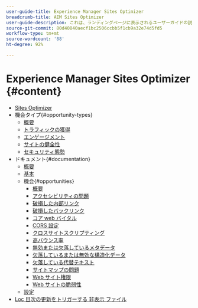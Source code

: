```yaml
---
user-guide-title: Experience Manager Sites Optimizer
breadcrumb-title: AEM Sites Optimizer
user-guide-description: これは、ランディングページに表示されるユーザーガイドの説明です。
source-git-commit: 80d40840aecf1bc2506ccbb5f1cb9a32e74d5fd5
workflow-type: tm+mt
source-wordcount: '88'
ht-degree: 92%

---
```



# Experience Manager Sites Optimizer {#content}

+ [Sites Optimizer](/help/home.md)
+ 機会タイプ{#opportunity-types}
   + [概要](/help/opportunity-types/overview.md)
   + [トラフィックの獲得](/help/opportunity-types/traffic-acquisition.md)
   + [エンゲージメント](/help/opportunity-types/engagement.md)
   + [サイトの健全性](/help/opportunity-types/site-health.md)
   + [セキュリティ態勢](/help/opportunity-types/security-posture.md)
+ ドキュメント{#documentation}
   + [概要](/help/documentation/overview.md)
   + [基本](/help/documentation/basics.md)
   + 機会{#opportunities}
      + [概要](/help/documentation/opportunities/overview.md)
      + [アクセシビリティの問題](/help/documentation/opportunities/accessibility-issues.md)
      + [破損した内部リンク](/help/documentation/opportunities/broken-internal-links.md)
      + [破損したバックリンク](/help/documentation/opportunities/broken-backlinks.md)
      + [コア web バイタル](/help/documentation/opportunities/core-web-vitals.md)
      + [CORS 設定](/help/documentation/opportunities/cors-configuration.md)
      + [クロスサイトスクリプティング](/help/documentation/opportunities/cross-site-scripting.md)
      + [高バウンス率](/help/documentation/opportunities/high-bounce-rate.md)
      + [無効または欠落しているメタデータ](/help/documentation/opportunities/invalid-or-missing-metadata.md)
      + [欠落しているまたは無効な構造化データ](/help/documentation/opportunities/missing-invalid-structured-data.md)
      + [欠落している代替テキスト](/help/documentation/opportunities/missing-alt-text.md)
      + [サイトマップの問題](/help/documentation/opportunities/sitemap-issues.md)
      + [Web サイト権限](/help/documentation/opportunities/website-permissions.md)
      + [Web サイトの脆弱性](/help/documentation/opportunities/website-vulnerabilities.md)
   + [設定](/help/documentation/settings.md)
+ [Loc 目次の更新をトリガーする 非表示 ファイル](hidden-delete-me.md)
